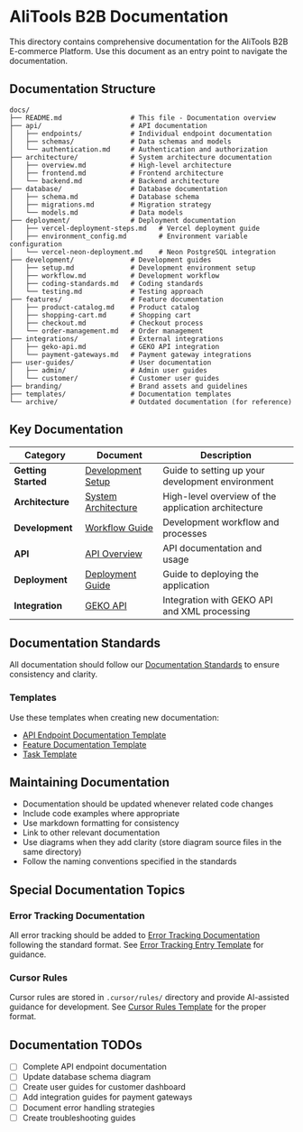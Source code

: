 # AliTools B2B Documentation

This directory contains comprehensive documentation for the AliTools B2B E-commerce Platform. Use this document as an entry point to navigate the documentation.

## Documentation Structure

```
docs/
├── README.md                 # This file - Documentation overview
├── api/                      # API documentation
│   ├── endpoints/            # Individual endpoint documentation
│   ├── schemas/              # Data schemas and models
│   └── authentication.md     # Authentication and authorization
├── architecture/             # System architecture documentation
│   ├── overview.md           # High-level architecture
│   ├── frontend.md           # Frontend architecture
│   └── backend.md            # Backend architecture
├── database/                 # Database documentation
│   ├── schema.md             # Database schema
│   ├── migrations.md         # Migration strategy
│   └── models.md             # Data models
├── deployment/               # Deployment documentation
│   ├── vercel-deployment-steps.md   # Vercel deployment guide
│   ├── environment_config.md        # Environment variable configuration
│   └── vercel-neon-deployment.md    # Neon PostgreSQL integration
├── development/              # Development guides
│   ├── setup.md              # Development environment setup
│   ├── workflow.md           # Development workflow
│   ├── coding-standards.md   # Coding standards
│   └── testing.md            # Testing approach
├── features/                 # Feature documentation
│   ├── product-catalog.md    # Product catalog
│   ├── shopping-cart.md      # Shopping cart
│   ├── checkout.md           # Checkout process
│   └── order-management.md   # Order management
├── integrations/             # External integrations
│   ├── geko-api.md           # GEKO API integration
│   └── payment-gateways.md   # Payment gateway integrations
├── user-guides/              # User documentation
│   ├── admin/                # Admin user guides
│   └── customer/             # Customer user guides
├── branding/                 # Brand assets and guidelines
├── templates/                # Documentation templates
└── archive/                  # Outdated documentation (for reference)
```

## Key Documentation

| Category | Document | Description |
|----------|----------|-------------|
| **Getting Started** | [Development Setup](development/setup.md) | Guide to setting up your development environment |
| **Architecture** | [System Architecture](architecture/overview.md) | High-level overview of the application architecture |
| **Development** | [Workflow Guide](development/workflow.md) | Development workflow and processes |
| **API** | [API Overview](api/README.md) | API documentation and usage |
| **Deployment** | [Deployment Guide](deployment/vercel-deployment-steps.md) | Guide to deploying the application |
| **Integration** | [GEKO API](integrations/geko-api.md) | Integration with GEKO API and XML processing |

## Documentation Standards

All documentation should follow our [Documentation Standards](development/documentation-standards.md) to ensure consistency and clarity.

### Templates

Use these templates when creating new documentation:

- [API Endpoint Documentation Template](templates/api_endpoint_template.md)
- [Feature Documentation Template](templates/feature_template.md)
- [Task Template](templates/task_template.md)

## Maintaining Documentation

- Documentation should be updated whenever related code changes
- Include code examples where appropriate
- Use markdown formatting for consistency
- Link to other relevant documentation
- Use diagrams when they add clarity (store diagram source files in the same directory)
- Follow the naming conventions specified in the standards

## Special Documentation Topics

### Error Tracking Documentation

All error tracking should be added to [Error Tracking Documentation](.cursor/rules/error_tracking.mdc) following the standard format. See [Error Tracking Entry Template](templates/error_tracking_entry_template.md) for guidance.

### Cursor Rules

Cursor rules are stored in `.cursor/rules/` directory and provide AI-assisted guidance for development. See [Cursor Rules Template](.cursor/rules/cursor_rules_template.mdc) for the proper format.

## Documentation TODOs

- [ ] Complete API endpoint documentation
- [ ] Update database schema diagram
- [ ] Create user guides for customer dashboard
- [ ] Add integration guides for payment gateways
- [ ] Document error handling strategies
- [ ] Create troubleshooting guides 